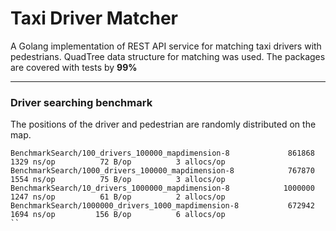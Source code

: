 # Taxi Driver Matcher
 
A Golang implementation of REST API service for matching taxi drivers with pedestrians. QuadTree data structure for matching was used. The packages are covered with tests by **99%**

-------------------

### Driver searching benchmark
The positions of the driver and pedestrian are randomly distributed on the map.

```
BenchmarkSearch/100_drivers_100000_mapdimension-8         	  861868	      1329 ns/op	      72 B/op	       3 allocs/op
BenchmarkSearch/1000_drivers_100000_mapdimension-8        	  767870	      1554 ns/op	      75 B/op	       3 allocs/op
BenchmarkSearch/10_drivers_1000000_mapdimension-8         	 1000000	      1247 ns/op	      61 B/op	       2 allocs/op
BenchmarkSearch/1000000_drivers_1000_mapdimension-8       	  672942	      1694 ns/op	     156 B/op	       6 allocs/op
``